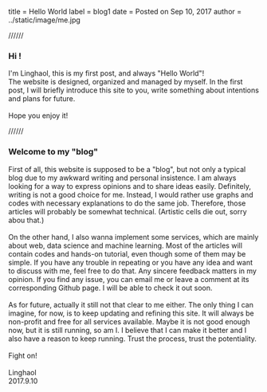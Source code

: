 
title = Hello World
label = blog1
date = Posted on Sep 10, 2017
author = ../static/image/me.jpg


//////


### Hi !

I'm Linghaol, this is my first post, and always "Hello World"!<br>
The website is designed, organized and managed by myself. In the first post, I will briefly introduce this site to you, write something about intentions and plans for future.<br>
<br>
Hope you enjoy it!


//////


### Welcome to my "blog"

First of all, this website is supposed to be a "blog", but not only a typical blog due to my awkward writing and personal insistence. I am always looking for a way to express opinions and to share ideas easily. Definitely, writing is not a good choice for me. Instead, I would rather use graphs and codes with necessary explanations to do the same job. Therefore, those articles will probably be somewhat technical. (Artistic cells die out, sorry abou that.)<br>
<br>
On the other hand, I also wanna implement some services, which are mainly about web, data science and machine learning. Most of the articles will contain codes and hands-on tutorial, even though some of them may be simple. If you have any trouble in repeating or you have any idea and want to discuss with me, feel free to do that. Any sincere feedback matters in my opinion. If you find any issue, you can email me or leave a comment at its corresponding Github page. I will be able to check it out soon.<br>
<br>
As for future, actually it still not that clear to me either. The only thing I can imagine, for now, is to keep updating and refining this site. It will always be non-profit and free for all services available. Maybe it is not good enough now, but it is still running, so am I. I believe that I can make it better and I also have a reason to keep running. Trust the process, trust the potentiality.<br>
<br>
Fight on!<br>
<br>
Linghaol<br>
2017.9.10